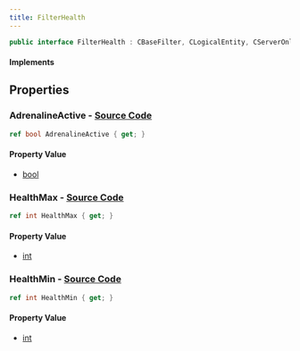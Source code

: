 ```yaml
---
title: FilterHealth
---
```


```csharp
public interface FilterHealth : CBaseFilter, CLogicalEntity, CServerOnlyEntity, CBaseEntity, CEntityInstance, ISchemaClass<CEntityInstance>, ISchemaClass<CBaseEntity>, ISchemaClass<CServerOnlyEntity>, ISchemaClass<CLogicalEntity>, ISchemaClass<CBaseFilter>, ISchemaClass<FilterHealth>, ISchemaField, ISchemaClass, INativeHandle
```

#### Implements

## Properties

### **AdrenalineActive** - [Source Code](https://github.com/swiftly-solution/swiftlys2/blob/main/managed/src/SwiftlyS2.Generated/Schemas/Interfaces/FilterHealth.cs#L16)

```csharp
ref bool AdrenalineActive { get; }
```

#### Property Value

- [bool](https://learn.microsoft.com/dotnet/api/system.boolean)

### **HealthMax** - [Source Code](https://github.com/swiftly-solution/swiftlys2/blob/main/managed/src/SwiftlyS2.Generated/Schemas/Interfaces/FilterHealth.cs#L20)

```csharp
ref int HealthMax { get; }
```

#### Property Value

- [int](https://learn.microsoft.com/dotnet/api/system.int32)

### **HealthMin** - [Source Code](https://github.com/swiftly-solution/swiftlys2/blob/main/managed/src/SwiftlyS2.Generated/Schemas/Interfaces/FilterHealth.cs#L18)

```csharp
ref int HealthMin { get; }
```

#### Property Value

- [int](https://learn.microsoft.com/dotnet/api/system.int32)

